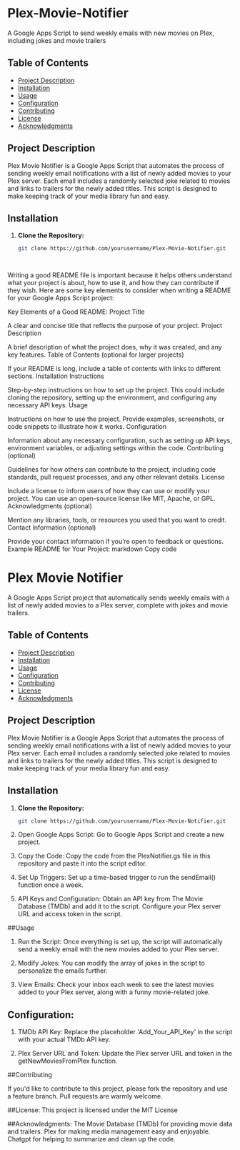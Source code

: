 # Plex-Movie-Notifier
A Google Apps Script to send weekly emails with new movies on Plex, including jokes and movie trailers

## Table of Contents
- [Project Description](#project-description)
- [Installation](#installation)
- [Usage](#usage)
- [Configuration](#configuration)
- [Contributing](#contributing)
- [License](#license)
- [Acknowledgments](#acknowledgments)

## Project Description

Plex Movie Notifier is a Google Apps Script that automates the process of sending weekly email notifications with a list of newly added movies to your Plex server. Each email includes a randomly selected joke related to movies and links to trailers for the newly added titles. This script is designed to make keeping track of your media library fun and easy.

## Installation

1. **Clone the Repository:**
   ```bash
   git clone https://github.com/yourusername/Plex-Movie-Notifier.git

 
Writing a good README file is important because it helps others understand what your project is about, how to use it, and how they can contribute if they wish. Here are some key elements to consider when writing a README for your Google Apps Script project:

Key Elements of a Good README:
Project Title

A clear and concise title that reflects the purpose of your project.
Project Description

A brief description of what the project does, why it was created, and any key features.
Table of Contents (optional for larger projects)

If your README is long, include a table of contents with links to different sections.
Installation Instructions

Step-by-step instructions on how to set up the project. This could include cloning the repository, setting up the environment, and configuring any necessary API keys.
Usage

Instructions on how to use the project. Provide examples, screenshots, or code snippets to illustrate how it works.
Configuration

Information about any necessary configuration, such as setting up API keys, environment variables, or adjusting settings within the code.
Contributing (optional)

Guidelines for how others can contribute to the project, including code standards, pull request processes, and any other relevant details.
License

Include a license to inform users of how they can use or modify your project. You can use an open-source license like MIT, Apache, or GPL.
Acknowledgments (optional)

Mention any libraries, tools, or resources you used that you want to credit.
Contact Information (optional)

Provide your contact information if you’re open to feedback or questions.
Example README for Your Project:
markdown
Copy code
# Plex Movie Notifier

A Google Apps Script project that automatically sends weekly emails with a list of newly added movies to a Plex server, complete with jokes and movie trailers.

## Table of Contents
- [Project Description](#project-description)
- [Installation](#installation)
- [Usage](#usage)
- [Configuration](#configuration)
- [Contributing](#contributing)
- [License](#license)
- [Acknowledgments](#acknowledgments)

## Project Description

Plex Movie Notifier is a Google Apps Script that automates the process of sending weekly email notifications with a list of newly added movies to your Plex server. Each email includes a randomly selected joke related to movies and links to trailers for the newly added titles. This script is designed to make keeping track of your media library fun and easy.

## Installation

1. **Clone the Repository:**
   ```bash
   git clone https://github.com/yourusername/Plex-Movie-Notifier.git

2. Open Google Apps Script:
  Go to Google Apps Script and create a new project.

3. Copy the Code:
  Copy the code from the PlexNotifier.gs file in this repository and paste it into the script editor.

4. Set Up Triggers:
   Set up a time-based trigger to run the sendEmail() function once a week.

5. API Keys and Configuration:
  Obtain an API key from The Movie Database (TMDb) and add it to the script.
  Configure your Plex server URL and access token in the script.

##Usage

1. Run the Script:
  Once everything is set up, the script will automatically send a weekly email with the new movies added to your Plex server.

2. Modify Jokes:
   You can modify the array of jokes in the script to personalize the emails further.

3. View Emails:
   Check your inbox each week to see the latest movies added to your Plex server, along with a funny movie-related joke.

## Configuration:

  1. TMDb API Key: Replace the placeholder 'Add_Your_API_Key' in the script with your actual TMDb API key.
     
  2. Plex Server URL and Token: Update the Plex server URL and token in the getNewMoviesFromPlex function.

##Contributing

If you'd like to contribute to this project, please fork the repository and use a feature branch. Pull requests are warmly welcome.

##License:
This project is licensed under the MIT License

##Acknowledgments:
The Movie Database (TMDb) for providing movie data and trailers.
Plex for making media management easy and enjoyable.
Chatgpt for helping to summarize and clean up the code. 

